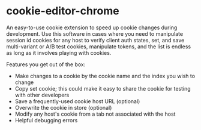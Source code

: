# cookie-editor-chrome

An easy-to-use cookie extension to speed up cookie changes during development. Use this software in cases where you need to manipulate session id cookies for any host to verify client auth states, set, and save multi-variant or A/B test cookies, manipulate tokens, and the list is endless as long as it involves playing with cookies.

Features you get out of the box:
- Make changes to a cookie by the cookie name and the index you wish to change
- Copy set cookie; this could make it easy to share the cookie for testing with other developers
- Save a frequently-used cookie host URL (optional)
- Overwrite the cookie in store (optional)
- Modify any host's cookie from a tab not associated with the host
- Helpful debugging errors
